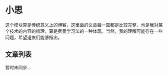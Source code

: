 # 小思
这个模块算是传统意义上的博客，这里面的文章每一篇都是比较完整，也是我对某个技术的内容的梳理，算是费曼学习法的一种体现。当然，我的理解可能存在一些问题，希望道友们能够指出。
## 文章列表
暂时未同步...
